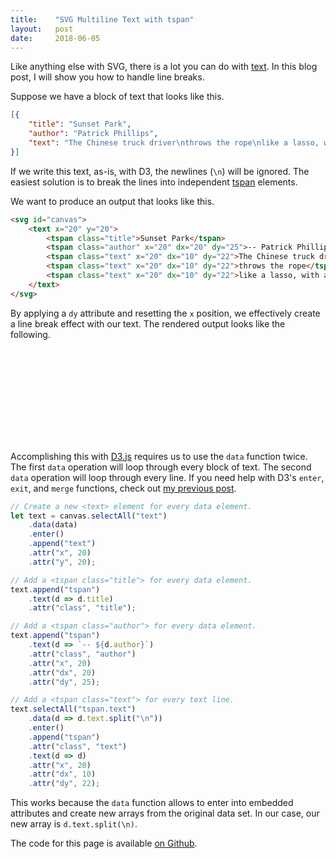 ```yaml
---
title:    "SVG Multiline Text with tspan"
layout:   post
date:     2018-06-05
---
```


Like anything else with SVG, there is a lot you can do with [text](https://developer.mozilla.org/en-US/docs/Web/SVG/Element/text). In this blog post, I will show you how to handle line breaks.

Suppose we have a block of text that looks like this.

```json
[{
    "title": "Sunset Park",
    "author": "Patrick Phillips",
    "text": "The Chinese truck driver\nthrows the rope\nlike a lasso, with a practiced flick"
}]
```

If we write this text, as-is, with D3, the newlines (`\n`) will be ignored. The easiest solution is to break the lines into independent [tspan](https://developer.mozilla.org/en-US/docs/Web/SVG/Element/tspan) elements.

We want to produce an output that looks like this.

```html
<svg id="canvas">
    <text x="20" y="20">
        <tspan class="title">Sunset Park</tspan>
        <tspan class="author" x="20" dx="20" dy="25">-- Patrick Phillips</tspan>
        <tspan class="text" x="20" dx="10" dy="22">The Chinese truck driver</tspan>
        <tspan class="text" x="20" dx="10" dy="22">throws the rope</tspan>
        <tspan class="text" x="20" dx="10" dy="22">like a lasso, with a practiced flick</tspan>
    </text>
</svg>
```

By applying a `dy` attribute and resetting the `x` position, we effectively create a line break effect with our text. The rendered output looks like the following.

<svg id="canvas"></svg>

Accomplishing this with [D3.js](https://d3js.org/) requires us to use the `data` function twice. The first `data` operation will loop through every block of text. The second `data` operation will loop through every line. If you need help with D3's `enter`, `exit`, and `merge` functions, check out [my previous post](/2018/06/02/d3js-merge).

```js
// Create a new <text> element for every data element.
let text = canvas.selectAll("text")
    .data(data)
    .enter()
    .append("text")
    .attr("x", 20)
    .attr("y", 20);

// Add a <tspan class="title"> for every data element.
text.append("tspan")
    .text(d => d.title)
    .attr("class", "title");

// Add a <tspan class="author"> for every data element.
text.append("tspan")
    .text(d => `-- ${d.author}`)
    .attr("class", "author")
    .attr("x", 20)
    .attr("dx", 20)
    .attr("dy", 25);

// Add a <tspan class="text"> for every text line.
text.selectAll("tspan.text")
    .data(d => d.text.split("\n"))
    .enter()
    .append("tspan")
    .attr("class", "text")
    .text(d => d)
    .attr("x", 20)
    .attr("dx", 10)
    .attr("dy", 22);
```

This works because the `data` function allows to enter into embedded attributes and create new arrays from the original data set. In our case, our new array is `d.text.split(\n)`.

The code for this page is available [on Github](https://github.com/jarrettmeyer/jarrettmeyer.github.io/blob/master/assets/js/text1.js).

<script src="https://unpkg.com/d3@5.4.0/dist/d3.min.js"></script>
<script src="/assets/js/text1.js"></script>
